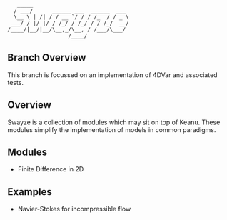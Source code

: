 ```
   _____                              
  / ___/      ______ ___  ______  ___ 
  \__ \ | /| / / __ `/ / / /_  / / _ \
 ___/ / |/ |/ / /_/ / /_/ / / /_/  __/
/____/|__/|__/\__,_/\__, / /___/\___/ 
                   /____/             
```

## Branch Overview

This branch is focussed on an implementation of 4DVar and associated tests.

## Overview

Swayze is a collection of modules which may sit on top of Keanu.
These modules simplify the implementation of models in common paradigms.

## Modules

* Finite Difference in 2D

## Examples

* Navier-Stokes for incompressible flow



